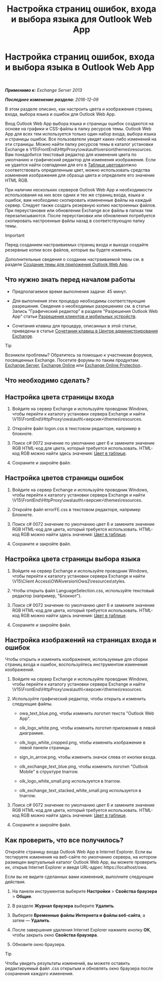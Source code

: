 ﻿---
title: 'Настройка страниц ошибок, входа и выбора языка для Outlook Web App'
TOCTitle: Настройка страниц ошибок, входа и выбора языка в Outlook Web App
ms:assetid: d8d9f735-7181-428f-9049-b9886dce5159
ms:mtpsurl: https://technet.microsoft.com/ru-ru/library/Ee633483(v=EXCHG.150)
ms:contentKeyID: 54652136
ms.date: 05/22/2018
mtps_version: v=EXCHG.150
ms.translationtype: MT
---

# Настройка страниц ошибок, входа и выбора языка в Outlook Web App

 

_**Применимо к:** Exchange Server 2013_

_**Последнее изменение раздела:** 2016-12-09_

В этом разделе описано, как настроить цвета и изображения страниц входа, выбора языка и ошибок для Outlook Web App.

Вход Outlook Web App выбора языка и страницы ошибок создаются на основе на графики и CSS-файлы в папку ресурсов темы. Outlook Web App для всех тем используется только один набор входа, выбора языка и страницы ошибок. Все пользователи увидят каких-либо изменений на эти страницы. Можно найти папку ресурсов темы в каталог установки Exchange в V15\\FrontEnd\\HttpProxy\\owa\\auth\\version\\themes\\resources. Вам понадобится текстовый редактор для изменения цвета по умолчанию и графический редактор для изменения изображения. Если не удается найти совпадения для его в [Таблице цветов](https://go.microsoft.com/fwlink/p/?linkid=280679)должно соответствовать определенным цвет, можно использовать средства изменения изображения для образца цвета и определите его значение HTML RGB.

При наличии нескольких серверов Outlook Web App и необходимости использования на них всех одних и тех же страниц входа, языка и ошибок, вам необходимо скопировать измененные файлы на каждый сервер. Следует также создать резервную копию настроенных файлов. При переустановке или обновлении Exchange все файлы в папках тем перезаписываются. После переустановки или обновления потребуется скопировать настроенные файлы назад в соответствующую папку темы.

> [!IMPORTANT]  
> Перед созданием настраиваемых страниц входа и выхода создайте резервные копии всех файлов, которые вы будете изменять.


Дополнительные сведения о создании настраиваемой темы см. в разделе [Создание темы для приложения Outlook Web App](create-a-theme-for-outlook-web-app-exchange-2013-help.md).

## Что нужно знать перед началом работы

  - Предполагаемое время выполнения задачи: 45 минут.

  - Для выполнения этих процедур необходимы соответствующие разрешения. Сведения о необходимых разрешениях см. в статье Запись "Графический редактор" в разделе "Разрешения Outlook Web App" статьи [Разрешения клиентов и мобильных устройств](clients-and-mobile-devices-permissions-exchange-2013-help.md).

  - Сочетания клавиш для процедур, описанных в этой статье, приведены в статье [Сочетания клавиш в Центре администрирования Exchange](keyboard-shortcuts-in-the-exchange-admin-center-exchange-online-protection-help.md).

> [!TIP]  
> Возникли проблемы? Обратитесь за помощью к участникам форумов, посвященных Exchange. Посетите форумы по таким продуктам: <a href="https://go.microsoft.com/fwlink/p/?linkid=60612">Exchange Server</a>, <a href="https://go.microsoft.com/fwlink/p/?linkid=267542">Exchange Online</a> или <a href="https://go.microsoft.com/fwlink/p/?linkid=285351">Exchange Online Protection</a>..


## Что необходимо сделать?

## Настройка цвета страницы входа

1.  Войдите на сервер Exchange и используйте проводник Windows, чтобы перейти к каталогу установки сервера Exchange и найти \\V15\\FrontEnd\\HttpProxy\\owa\\auth\\\<версия\>\\themes\\resources.

2.  Откройте файл logon.css в текстовом редакторе, например в блокноте.

3.  Поиск c\# 0072 значение по умолчанию цвет 6 и замените значение RGB HTML-код для цвета, который требуется использовать. HTML-код RGB можно найти здесь значения: [Цвет в таблице](https://go.microsoft.com/fwlink/p/?linkid=280679).

4.  Сохраните и закройте файл.

## Настройка цветов страницы ошибок

1.  Войдите на сервер Exchange и используйте проводник Windows, чтобы перейти к каталогу установки сервера Exchange и найти \\V15\\FrontEnd\\HttpProxy\\owa\\auth\\\<версия\>\\themes\\resources.

2.  Откройте файл errorFE.css в текстовом редакторе, например Блокноте.

3.  Поиск c\# 0072 значение по умолчанию цвет 6 и замените значение RGB HTML-код для цвета, который требуется использовать. HTML-код RGB можно найти здесь значения: [Цвет в таблице](https://go.microsoft.com/fwlink/p/?linkid=280679).

4.  Сохраните и закройте файл.

## Настройка цвета страницы выбора языка

1.  Войдите на сервер Exchange и используйте проводник Windows, чтобы перейти к каталогу установки сервера Exchange и найти \\V15\\Client Access\\OWA\\version\\Owa2\\resources\\styles.

2.  Чтобы открыть файл LanguageSelection.css, используйте текстовый редактор (например, "Блокнот").

3.  Поиск c\# 0072 значение по умолчанию цвет 6 и замените значение RGB HTML-код для цвета, который требуется использовать. HTML-код RGB можно найти здесь значения: [Цвет в таблице](https://go.microsoft.com/fwlink/p/?linkid=280679).

4.  Сохраните и закройте файл.

## Настройка изображений на страницах входа и ошибок

Чтобы открыть и изменить изображения, используемые для сборки страниц входа и ошибок, воспользуйтесь инструментом изменения изображений.

1.  Войдите на сервер Exchange и используйте проводник Windows, чтобы перейти к каталогу установки сервера Exchange и найти \\V15\\FrontEnd\\HttpProxy\\owa\\auth\\\<версия\>\\themes\\resources.

2.  Используйте графический редактор, чтобы открыть и изменить следующие файлы.
    
      - owa\_text\_blue.png, чтобы изменить логотип текста "Outlook Web App".
    
      - olk\_logo\_white.png, чтобы изменить логотип приложения в левой диаграмме.
    
      - olk\_logo\_white\_cropped.png, чтобы изменить изображение в левой панели страницы.
    
      - sign\_in\_arrow.png, чтобы изменить значок слева от кнопки входа.
    
      - olk\_exchange\_text\_blue.png, чтобы изменить логотип "Outlook Mobile" в структуре tnarrow.
    
      - olk\_logo\_white\_small.png используется в tnarrow.
    
      - olk\_exchange\_text\_stacked\_white\_small.png используется в tnarrow.

3.  Поиск c\# 0072 значение по умолчанию цвет 6 и замените значение RGB HTML-код для цвета, который требуется использовать. HTML-код RGB можно найти здесь значения: [Цвет в таблице](https://go.microsoft.com/fwlink/p/?linkid=280679).

4.  Сохраните и закройте файл.

## Как проверить, что все получилось?

Откройте страницу входа Outlook Web App в Internet Explorer. Если вы тестируете изменения на веб-сайте по умолчанию сервера, на котором размещен виртуальный каталог Outlook Web App, вы можете проверить их, открыв Internet Explorer и введя URL-адрес https://localhost/owa.

Если вы не видите сделанных вами изменений, выполните следующие действия.

1.  На панели инструментов выберите **Настройки** \> **Свойства браузера** \> **Общие**.

2.  В разделе **Журнал браузера** выберите **Удалить**.

3.  Выберите **Временные файлы Интернета и файлы веб-сайта**, а затем — **Удалить**.

4.  После завершения удаления Internet Explorer нажмите кнопку **ОК**, чтобы закрыть окно **Свойства браузера**.

5.  Обновите окно браузера.

> [!TIP]  
> Чтобы увидеть результаты изменений, вы можете оставить редактируемый файл .css открытым и обновлять окно браузера после сохранения каждого изменения.

